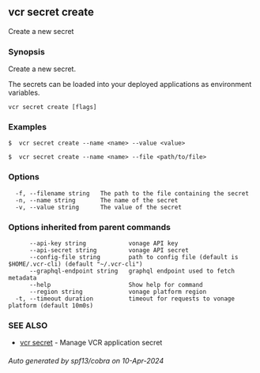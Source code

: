 ## vcr secret create

Create a new secret

### Synopsis

Create a new secret.

The secrets can be loaded into your deployed applications as environment variables.


```
vcr secret create [flags]
```

### Examples

```
$  vcr secret create --name <name> --value <value>
		
$  vcr secret create --name <name> --file <path/to/file>

```

### Options

```
  -f, --filename string   The path to the file containing the secret
  -n, --name string       The name of the secret
  -v, --value string      The value of the secret
```

### Options inherited from parent commands

```
      --api-key string            vonage API key
      --api-secret string         vonage API secret
      --config-file string        path to config file (default is $HOME/.vcr-cli) (default "~/.vcr-cli")
      --graphql-endpoint string   graphql endpoint used to fetch metadata
      --help                      Show help for command
      --region string             vonage platform region
  -t, --timeout duration          timeout for requests to vonage platform (default 10m0s)
```

### SEE ALSO

* [vcr secret](vcr_secret.md)	 - Manage VCR application secret

###### Auto generated by spf13/cobra on 10-Apr-2024
